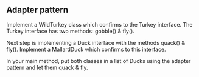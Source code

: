 ## Adapter pattern
Implement a WildTurkey class which confirms to the Turkey interface. The Turkey
interface has two methods: gobble() & fly().

Next step is implementing a Duck interface with the methods quack() & fly(). Implement
a MallardDuck which confirms to this interface.

In your main method, put both classes in a list of Ducks using the adapter pattern and
let them quack & fly.